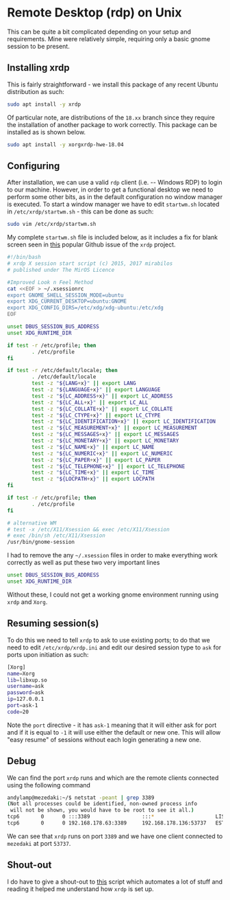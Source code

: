 # Remote Desktop (rdp) on Unix

This can be quite a bit complicated depending on your setup and requirements. Mine were relatively simple, requiring
only a basic gnome session to be present.

## Installing xrdp

This is fairly straightforward - we install this package of any recent Ubuntu distribution as such:

```bash
sudo apt install -y xrdp
```

Of particular note, are distributions of the `18.xx` branch since they require the installation of another package to
work correctly. This package can be installed as is shown below.

```bash
sudo apt install -y xorgxrdp-hwe-18.04
```

## Configuring

After installation, we can use a valid `rdp` client (i.e. -- Windows RDP) to login to our machine. However, in order to
get a functional desktop we need to perform some other bits, as in the default configuration no window manager is
executed. To start a window manager we have to edit `startwm.sh` located in `/etc/xrdp/startwm.sh` - this can be done as
such:

```bash
sudo vim /etc/xrdp/startwm.sh
```

My complete `startwm.sh` file is included below, as it includes a fix for blank screen seen in [this][1] popular Github
issue of the `xrdp` project.

```bash
#!/bin/bash
# xrdp X session start script (c) 2015, 2017 mirabilos
# published under The MirOS Licence

#Improved Look n Feel Method
cat <<EOF > ~/.xsessionrc
export GNOME_SHELL_SESSION_MODE=ubuntu
export XDG_CURRENT_DESKTOP=ubuntu:GNOME
export XDG_CONFIG_DIRS=/etc/xdg/xdg-ubuntu:/etc/xdg
EOF

unset DBUS_SESSION_BUS_ADDRESS
unset XDG_RUNTIME_DIR

if test -r /etc/profile; then
        . /etc/profile
fi

if test -r /etc/default/locale; then
        . /etc/default/locale
        test -z "${LANG+x}" || export LANG
        test -z "${LANGUAGE+x}" || export LANGUAGE
        test -z "${LC_ADDRESS+x}" || export LC_ADDRESS
        test -z "${LC_ALL+x}" || export LC_ALL
        test -z "${LC_COLLATE+x}" || export LC_COLLATE
        test -z "${LC_CTYPE+x}" || export LC_CTYPE
        test -z "${LC_IDENTIFICATION+x}" || export LC_IDENTIFICATION
        test -z "${LC_MEASUREMENT+x}" || export LC_MEASUREMENT
        test -z "${LC_MESSAGES+x}" || export LC_MESSAGES
        test -z "${LC_MONETARY+x}" || export LC_MONETARY
        test -z "${LC_NAME+x}" || export LC_NAME
        test -z "${LC_NUMERIC+x}" || export LC_NUMERIC
        test -z "${LC_PAPER+x}" || export LC_PAPER
        test -z "${LC_TELEPHONE+x}" || export LC_TELEPHONE
        test -z "${LC_TIME+x}" || export LC_TIME
        test -z "${LOCPATH+x}" || export LOCPATH
fi

if test -r /etc/profile; then
        . /etc/profile
fi

# alternative WM
# test -x /etc/X11/Xsession && exec /etc/X11/Xsession
# exec /bin/sh /etc/X11/Xsession
/usr/bin/gnome-session
```

I had to remove the any `~/.xsession` files in order to make everything work correctly as well as put these two very
important lines

```bash
unset DBUS_SESSION_BUS_ADDRESS
unset XDG_RUNTIME_DIR
```

Without these, I could not get a working gnome environment running using `xrdp` and `Xorg`.

## Resuming session(s)

To do this we need to tell `xrdp` to ask to use existing ports; to do that we need to edit `/etc/xrdp/xrdp.ini` and edit
our desired session type to `ask` for ports upon initiation as such:

```bash
[Xorg]
name=Xorg
lib=libxup.so
username=ask
password=ask
ip=127.0.0.1
port=ask-1
code=20
```

Note the `port` directive - it has `ask-1` meaning that it will either ask for port and if it is equal to `-1` it will
use either the default or new one. This will allow "easy resume" of sessions without each login generating a new one.

## Debug

We can find the port `xrdp` runs and which are the remote clients connected using the following command

```bash
andylamp@mezedaki:~/$ netstat -peant | grep 3389
(Not all processes could be identified, non-owned process info
 will not be shown, you would have to be root to see it all.)
tcp6       0      0 :::3389                 :::*                    LISTEN      125        30711      -
tcp6       0      0 192.168.178.63:3389     192.168.178.136:53737   ESTABLISHED 125        2107639    -
```

We can see that `xrdp` runs on port `3389` and we have one client connected to `mezedaki` at port `53737`.

## Shout-out

I do have to give a shout-out to [this][2] script which automates a lot of stuff and reading it helped me understand
how `xrdp` is set up.

[1]: https://github.com/neutrinolabs/xrdp/issues/1358

[2]: https://www.c-nergy.be/downloads/xrdp-installer-1.1.zip
